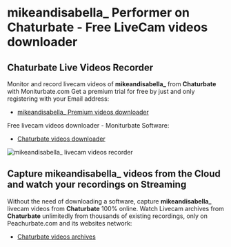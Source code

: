 # mikeandisabella_ Performer on Chaturbate - Free LiveCam videos downloader

## Chaturbate Live Videos Recorder

Monitor and record livecam videos of **mikeandisabella_** from **Chaturbate** with Moniturbate.com
Get a premium trial for free by just and only registering with your Email address:
* [mikeandisabella_ Premium videos downloader](https://moniturbate.com/request-demo-licence-key.html)

Free livecam videos downloader - Moniturbate Software:
* [Chaturbate videos downloader](https://moniturbate.com/moniturbate-download-software.html)

![mikeandisabella_ livecam videos recorder](https://peachurnet.com/templates/moniturbate-software.png)


## Capture mikeandisabella_ videos from the Cloud and watch your recordings on Streaming

Without the need of downloading a software, capture **mikeandisabella_** livecam videos from **Chaturbate** 100% online.
Watch Livecam archives from **Chaturbate** unlimitedly from thousands of existing recordings, only on Peachurbate.com and its websites network:
* [Chaturbate videos archives](https://peachurnet.com/)